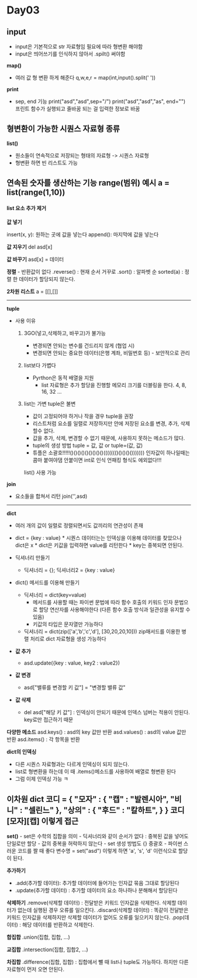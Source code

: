 # Day03

## input 
- input은 기본적으로 str 자료형임 필요에 따라 형변환 해야함
- input은 띄어쓰기를 인식하지 않아서 .spilt() 써야함

**map()**
- 여러 값 형 변환 하게 해준다
q,w,e,r = map(int,input().split(' '))

**print** 
- sep, end 기능
print("asd","asd",sep="/") 
print("asd","asd","as", end="") 프린트 함수가 실행되고 줄바꿈 되는 걸 입력한 정보로 바꿈


## 형변환이 가능한 시퀀스 자료형 종류

**list()** 
- 원소들이 연속적으로 저장되는 형태의 자료형 -> 시퀀스 자료형 
- 형변환 하면 빈 리스트도 가능

연속된 숫자를 생산하는 기능
range(범위)
예시
a = list(range(1,10))
-----
#### list 요소 추가 제거 
**값 넣기**

insert(x, y): 원하는 곳에 값을 넣는다 
append(): 마지막에 값을 넣는다

**값 지우기**
del asd[x]

**값 바꾸기**
asd[x] = 데이터

**정렬**  - 반환값이 없다
.reverse() : 현재 순서 거꾸로
.sort() : 알파벳 순
sorted(a) : 정렬 한 데이터가 할당되지 않는다.

**2차원 리스트**
a = [[],[]]

-----
**tuple**
- 사용 이유 
    1. 3GO(넣고,삭제하고, 바꾸고)가 불가능
        - 변경되면 안되는 변수를 건드리지 않게 (협업 시)
        - 변경되면 안되는 중요한 데이터(은행 계좌, 비밀번호 등) - 보안적으로 관리
    2. list보다 가볍다
        - Pyrthon은 동적 배열을 지원
            * list 자료형은 추가 할당을 진행할 메모리 크기를 더블링을 한다. 4, 8, 16, 32 ...
    3. list는 가변 tuple은 불변
        - 값이 고정되어야 하거나 작을 경우 tuple을 권장

        * 리스트처럼 요소를 일렬로 저장하지만 안에 저장된 요소를 변경, 추가, 삭제할수 없다.
        * 값을 추가, 삭제, 변경할 수 없기 때문에, 사용하지 못하는 메소드가 많다. 
        * tuple의 생성 방법 tuple = 값, 값 or tuple=(값, 값)
        * 튜플은 소괄호!!!!!()()()()()()()()()((((((()()()()()))))))
        인자값이 하나일때는 콤마 붙여야댐 안붙이면 int로 인식 언패킹 형식도 에외없다!!!

        list() 사용 가능 

**join**
- 요소들을 합쳐서 리턴
join('',asd)
-----
**dict**
- 여러 개의 값이 일렬로 정렬되면서도 값끼리의 연관성이 존재
- dict = {key  : value}
        * 시퀀스 데이터는는 인덱싱을 이용해 데이터를 찾았으나 dict은 x
        * dict은 키값을 입력하면 value를 리턴한다
        * key는 중복되면 안된다.
- 딕셔너리 만들기
    - 딕셔너리 = {}; 딕셔너리2 = {key : value}
- dict() 메서드를 이용해 만들기
    - 딕셔너리 = dict(key=value)
        * 메서드를 사용할 때는 파이썬 문법에 따라 함수 호출의 키워드 인자 문법으로 할당 연산자를 사용해야한다
            (다른 함수 호출 방식과 일관성을 유지할 수 있음)
        * 키값의 타입은 문자열만 가능하다
    - 딕셔너리 = dict(zip(['a','b','c','d'], [30,20,20,10]))
        zip매서드를 이용한 병렬 처리로 dict 자료형을 생성 가능하다

- **값 추가**
    - asd.update({key : value, key2 : value2})
- **값 변경**
    - asd["밸류를 변경할 키 값"] = "변경할 밸류 값" 
- **값 삭제** 
    - del asd["해당 키 값"] : 인덱싱이 안되기 때문에 인덱스 넘버는 적용이 안된다. key로만 접근하기 때문

**다양한 메소드**
asd.keys() : asd의 key 값만 반환
asd.values() : asd의 value 값만 반환
asd.items() : 각 항목을 반환

**dict의 인덱싱**
- 다른 시퀀스 자료형과는 다르게 인덱싱이 되지 않는다.
- list로 형변환을 하는데 이 때 .items()메소드를 사용하여 배열로 형변환 된다 
- 그럼 이제 인덱싱 가능 ㅋ

**이차원 dict**
코디 = {
    "모자" : {
        "캡" : "발렌시아",
        "비니" : "셀린느"
    },
    "상의" : {
        "후드" : "칼하트",
    }
}
코디[모자][캡] 이렇게 접근 
-----
**set()**
        - set은 수학의 집합을 의미
        - 딕셔너리와 같이 순서가 없다 : 중복된 값을 넣어도 단일로만 할당
        - 값의 중복을 허락하지 않는다
        - set 생성 방법도 {} 중괄호
        - 파이썬 스러운 코드를 짤 때 좋다
변수명 = set("asd")
이렇게 하면 'a', 's', 'd' 이런식으로 할당이 된다.

**추가하기**
- .add(추가할 데이터): 추가할 데이터에 들어가는 인자값 묶음 그대로 할당된다
- .update(추가할 데이터) : 추가할 데이터의 요소 하나하나 분해해서 할당된다

**삭제하기**
.remove(삭제할 데이터) : 전달받은 키워드 인자값을 삭제한다. 삭제할 데이터가 없는데 실행된 경우 오류를 일으킨다.
.discard(삭제할 데이터) : 똑같이 전달받은 키워드 인자값을 삭제하지만 삭제할 데이터가 없어도 오류를 일으키지 않는다.
.pop(데이터) : 해당 데이터를 반환하고 삭제한다.

**합집합**
.union(집합, 집합, ...)

**교집합**
.intersection(집합, 집합2, ...)

**차집합**
.difference(집합, 집합) : 집합에서 뺄 때 list나 tuple도 가능하다. 하지만 다른 자료형이 먼저 오면 안된다.